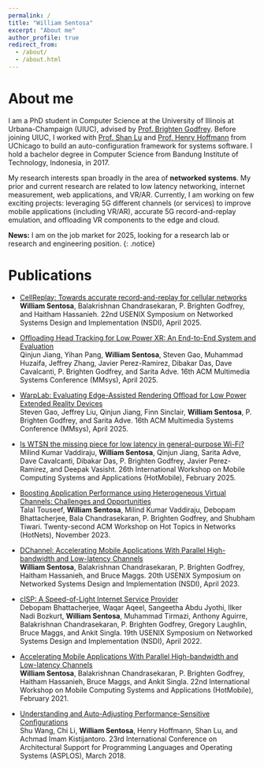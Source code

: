 ```yaml
---
permalink: /
title: "William Sentosa"
excerpt: "About me"
author_profile: true
redirect_from: 
  - /about/
  - /about.html
---
```


About me
======

I am a PhD student in Computer Science at the University of Illinois at Urbana-Champaign (UIUC), advised by [Prof. Brighten Godfrey](https://pbg.cs.illinois.edu). Before joining UIUC, I worked with [Prof. Shan Lu](http://people.cs.uchicago.edu/~shanlu/) and [Prof. Henry Hoffmann](http://people.cs.uchicago.edu/~hankhoffmann/) from UChicago to build an auto-configuration framework for systems software. I hold a bachelor degree in Computer Science from Bandung Institute of Technology, Indonesia, in 2017.  

My research interests span broadly in the area of **networked systems**. My prior and current research are related to low latency networking, internet measurement, web applications, and VR/AR. Currently, I am working on few exciting projects: leveraging 5G different channels (or services) to improve mobile applications (including VR/AR), accurate 5G record-and-replay emulation, and offloading VR components to the edge and cloud.

**News:** I am on the job market for 2025, looking for a research lab or research and engineering position.
{: .notice}

Publications
======

+ [CellReplay: Towards accurate record-and-replay for cellular networks]()    
  **William Sentosa**, Balakrishnan Chandrasekaran, P. Brighten Godfrey, and Haitham Hassanieh.
22nd USENIX Symposium on Networked Systems Design and Implementation (NSDI), April 2025.

+ [Offloading Head Tracking for Low Power XR: An End-to-End System and Evaluation]()    
  Qinjun Jiang, Yihan Pang, **William Sentosa**, Steven Gao, Muhammad Huzaifa, Jeffrey Zhang, Javier Perez-Ramirez, Dibakar Das, Dave Cavalcanti, P. Brighten Godfrey, and Sarita Adve.
16th ACM Multimedia Systems Conference (MMsys), April 2025.

+ [WarpLab: Evaluating Edge-Assisted Rendering Offload for Low Power Extended Reality Devices]()    
  Steven Gao, Jeffrey Liu, Qinjun Jiang, Finn Sinclair, **William Sentosa**, P. Brighten Godfrey, and Sarita Adve.
16th ACM Multimedia Systems Conference (MMsys), April 2025.

+ [Is WTSN the missing piece for low latency in general-purpose Wi-Fi?]()    
  Milind Kumar Vaddiraju, **William Sentosa**, Qinjun Jiang, Sarita Adve, Dave Cavalcanti, Dibakar Das, P. Brighten Godfrey, Javier Perez-Ramirez, and Deepak Vasisht.
26th International Workshop on Mobile Computing Systems and Applications (HotMobile), February 2025.

+ [Boosting Application Performance using Heterogeneous Virtual Channels: Challenges and Opportunities](https://pbg.cs.illinois.edu/papers/touseef23hvc.pdf)    
  Talal Touseef, **William Sentosa**, Milind Kumar Vaddiraju, Debopam Bhattacherjee, Bala Chandrasekaran, P. Brighten Godfrey, and Shubham Tiwari.
Twenty-second ACM Workshop on Hot Topics in Networks (HotNets), November 2023.

+ [DChannel: Accelerating Mobile Applications With Parallel High-bandwidth and Low-latency Channels](https://www.usenix.org/system/files/nsdi23-sentosa.pdf)    
  **William Sentosa**, Balakrishnan Chandrasekaran, P. Brighten Godfrey, Haitham Hassanieh, and Bruce Maggs.
20th USENIX Symposium on Networked Systems Design and Implementation (NSDI), April 2023.

+ [cISP: A Speed-of-Light Internet Service Provider](https://www.usenix.org/system/files/nsdi22-paper-bhattacherjee.pdf)  
  Debopam Bhattacherjee, Waqar Aqeel, Sangeetha Abdu Jyothi, Ilker Nadi Bozkurt, **William Sentosa**, Muhammad Tirmazi, Anthony Aguirre, Balakrishnan Chandrasekaran, P. Brighten Godfrey, Gregory Laughlin, Bruce Maggs, and Ankit Singla.
19th USENIX Symposium on Networked Systems Design and Implementation (NSDI), April 2022.

+ [Accelerating Mobile Applications With Parallel High-bandwidth and Low-latency Channels](https://dl.acm.org/doi/10.1145/3446382.3448357)  
  **William Sentosa**, Balakrishnan Chandrasekaran, P. Brighten Godfrey, Haitham Hassanieh, Bruce Maggs, and Ankit Singla.
22nd International Workshop on Mobile Computing Systems and Applications (HotMobile), February 2021.

+ [Understanding and Auto-Adjusting Performance-Sensitive Configurations](https://dl.acm.org/doi/10.1145/3173162.3173206)  
  Shu Wang, Chi Li, **William Sentosa**, Henry Hoffmann, Shan Lu, and Achmad Imam Kistijantoro.
23rd International Conference on Architectural Support for Programming Languages and Operating Systems (ASPLOS), March 2018.
